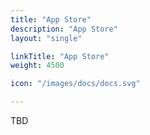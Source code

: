 ```yaml
---
title: "App Store"
description: "App Store"
layout: "single"

linkTitle: "App Store"
weight: 4500

icon: "/images/docs/docs.svg"

---
```


TBD
